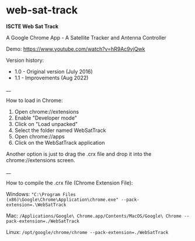 # web-sat-track
**ISCTE Web Sat Track**

A Google Chrome App - A Satellite Tracker and Antenna Controller

Demo: https://www.youtube.com/watch?v=hR9Ac9vjQwk

Version history:

- 1.0 - Original version (July 2016)
- 1.1 - Improvements (Aug 2022)

__

How to load in Chrome:

1. Open chrome://extensions
2. Enable "Developer mode"
3. Click on "Load unpacked"
4. Select the folder named WebSatTrack
5. Open chrome://apps
6. Click on the WebSatTrack application

Another option is just to drag the .crx file and drop it into the chrome://extensions screen.

__

How to compile the .crx file (Chrome Extension File):

Windows:
`"C:\Program Files (x86)\Google\Chrome\Application\chrome.exe" --pack-extension=.\WebSatTrack`

Mac:
`/Applications/Google\ Chrome.app/Contents/MacOS/Google\ Chrome --pack-extension=./WebSatTrack`

Linux:
`/opt/google/chrome/chrome --pack-extension=./WebSatTrack`

